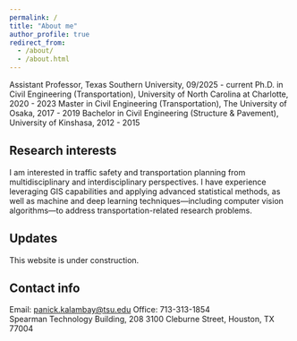 ```yaml
---
permalink: /
title: "About me"
author_profile: true
redirect_from: 
  - /about/
  - /about.html
---
```


Assistant Professor, Texas Southern University, 09/2025 - current
Ph.D. in Civil Engineering (Transportation), University of North Carolina at Charlotte, 2020 - 2023
Master in Civil Engineering (Transportation), The University of Osaka, 2017 - 2019
Bachelor in Civil Engineering (Structure & Pavement), University of Kinshasa, 2012 - 2015

Research interests
------
I am interested in traffic safety and transportation planning from multidisciplinary and interdisciplinary perspectives. I have experience leveraging GIS capabilities and applying advanced statistical methods, as well as machine and deep learning techniques—including computer vision algorithms—to address transportation-related research problems.

Updates
------
This website is under construction.

Contact info
------
Email: panick.kalambay@tsu.edu
Office: 713-313-1854   
Spearman Technology Building, 208
3100 Cleburne Street, Houston, TX 77004
